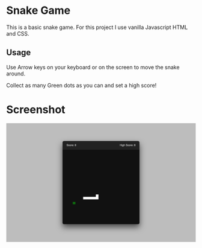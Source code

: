# Snake Game
This is a basic snake game. For this project I use vanilla Javascript HTML and CSS.


## Usage
  Use Arrow keys on your keyboard or on the screen to move the snake around.
  
  Collect as many Green dots as you can and set a high score!

# Screenshot
![Snake Game](./images/Screenshot.png)
